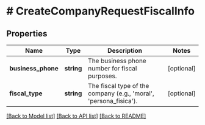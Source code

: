 # # CreateCompanyRequestFiscalInfo

## Properties

Name | Type | Description | Notes
------------ | ------------- | ------------- | -------------
**business_phone** | **string** | The business phone number for fiscal purposes. | [optional]
**fiscal_type** | **string** | The fiscal type of the company (e.g., &#39;moral&#39;, &#39;persona_fisica&#39;). | [optional]

[[Back to Model list]](../../README.md#models) [[Back to API list]](../../README.md#endpoints) [[Back to README]](../../README.md)
